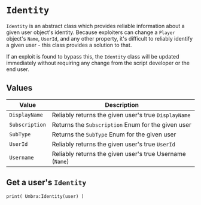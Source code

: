 # `Identity`

`Identity` is an abstract class which provides reliable information about a given user object's identity. Because exploiters can change a `Player` object's `Name`, `UserId`, and any other property, it's difficult to reliably identify a given user - this class provides a solution to that.

If an exploit is found to bypass this, the `Identity` class will be updated immediately without requiring any change from the script developer or the end user.

## Values

|Value|Description|
|---|---|
|`DisplayName`|Reliably returns the given user's true `DisplayName`|
|`Subscription`|Returns the `Subscription` Enum for the given user|
|`SubType`|Returns the `SubType` Enum for the given user|
|`UserId`|Reliably returns the given user's true `UserId`|
|`Username`|Reliably returns the given user's true Username (`Name`)|

## Get a user's `Identity`

``` linenums="1"
print( Umbra:Identity(user) )
```